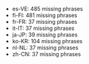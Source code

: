 - es-VE: 485 missing phrases
- fi-FI: 481 missing phrases
- fr-FR: 37 missing phrases
- it-IT: 37 missing phrases
- ja-JP: 39 missing phrases
- ko-KR: 104 missing phrases
- nl-NL: 37 missing phrases
- zh-CN: 37 missing phrases
